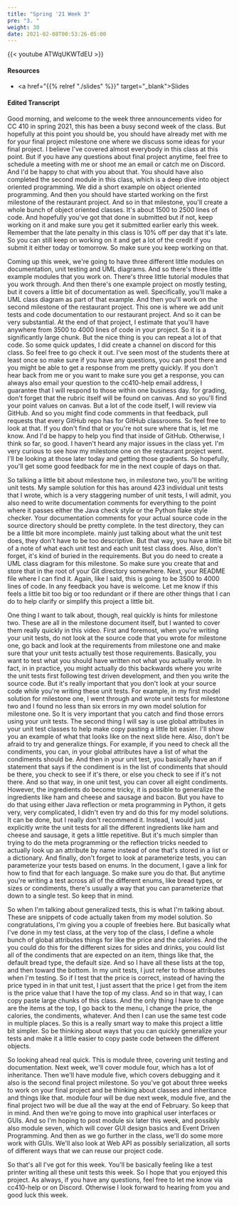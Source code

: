 ```yaml
---
title: "Spring '21 Week 3"
pre: "3. "
weight: 30
date: 2021-02-08T00:53:26-05:00
---
```


{{< youtube ATWqUKWTdEU   >}}

#### Resources

* <a href="{{% relref "./slides" %}}" target="_blank">Slides</a>

#### Edited Transcript

Good morning, and welcome to the week three announcements video for CC 410 in spring 2021, this has been a busy second week of the class. But hopefully at this point you should be, you should have already met with me for your final project milestone one where we discuss some ideas for your final project. I believe I've covered almost everybody in this class at this point. But if you have any questions about final project anytime, feel free to schedule a meeting with me or shoot me an email or catch me on Discord. And I'd be happy to chat with you about that. You should have also completed the second module in this class, which is a deep dive into object oriented programming. We did a short example on object oriented programming. And then you should have started working on the first milestone of the restaurant project. And so in that milestone, you'll create a whole bunch of object oriented classes. It's about 1500 to 2500 lines of code. And hopefully you've got that done in submitted but if not, keep working on it and make sure you get it submitted earlier early this week. Remember that the late penalty in this class is 10% off per day that it's late. So you can still keep on working on it and get a lot of the credit if you submit it either today or tomorrow. So make sure you keep working on that. 

Coming up this week, we're going to have three different little modules on documentation, unit testing and UML diagrams. And so there's three little example modules that you work on. There's three little tutorial modules that you work through. And then there's one example project on mostly testing, but it covers a little bit of documentation as well. Specifically, you'll make a UML class diagram as part of that example. And then you'll work on the second milestone of the restaurant project. This one is where we add unit tests and code documentation to our restaurant project. And so it can be very substantial. At the end of that project, I estimate that you'll have anywhere from 3500 to 4000 lines of code in your project. So it is a significantly large chunk. But the nice thing is you can repeat a lot of that code. So some quick updates, I did create a channel on discord for this class. So feel free to go check it out. I've seen most of the students there at least once so make sure if you have any questions, you can post there and you might be able to get a response from me pretty quickly. If you don't hear back from me or you want to make sure you get a response, you can always also email your question to the cc410-help email address, I guarantee that I will respond to those within one business day. for grading, don't forget that the rubric itself will be found on canvas. And so you'll find your point values on canvas. But a lot of the code itself, I will review via GitHub. And so you might find code comments in that feedback, pull requests that every GitHub repo has for GitHub classrooms. So feel free to look at that. If you don't find that or you're not sure where that is, let me know. And I'd be happy to help you find that inside of GitHub. Otherwise, I think so far, so good. I haven't heard any major issues in the class yet. I'm very curious to see how my milestone one on the restaurant project went. I'll be looking at those later today and getting those gradients. So hopefully, you'll get some good feedback for me in the next couple of days on that. 

So talking a little bit about milestone two, in milestone two, you'll be writing unit tests. My sample solution for this has around 423 individual unit tests that I wrote, which is a very staggering number of unit tests, I will admit, you also need to write documentation comments for everything to the point where it passes either the Java check style or the Python flake style checker. Your documentation comments for your actual source code in the source directory should be pretty complete. In the test directory, they can be a little bit more incomplete. mainly just talking about what the unit test does, they don't have to be too descriptive. But that way, you have a little bit of a note of what each unit test and each unit test class does. Also, don't forget, it's kind of buried in the requirements. But you do need to create a UML class diagram for this milestone. So make sure you create that and store that in the root of your Git directory somewhere. Next, your README file where I can find it. Again, like I said, this is going to be 3500 to 4000 lines of code. In any feedback you have is welcome. Let me know if this feels a little bit too big or too redundant or if there are other things that I can do to help clarify or simplify this project a little bit. 

One thing I want to talk about, though, real quickly is hints for milestone two. These are all in the milestone document itself, but I wanted to cover them really quickly in this video. First and foremost, when you're writing your unit tests, do not look at the source code that you wrote for milestone one, go back and look at the requirements from milestone one and make sure that your unit tests actually test those requirements. Basically, you want to test what you should have written not what you actually wrote. In fact, in in practice, you might actually do this backwards where you write the unit tests first following test driven development, and then you write the source code. But it's really important that you don't look at your source code while you're writing these unit tests. For example, in my first model solution for milestone one, I went through and wrote unit tests for milestone two and I found no less than six errors in my own model solution for milestone one. So It is very important that you catch and find those errors using your unit tests. The second thing I will say is use global attributes in your unit test classes to help make copy pasting a little bit easier. I'll show you an example of what that looks like on the next slide here. Also, don't be afraid to try and generalize things. For example, if you need to check all the condiments, you can, in your global attributes have a list of what the condiments should be. And then in your unit test, you basically have an if statement that says if the condiment is in the list of condiments that should be there, you check to see if it's there, or else you check to see if it's not there. And so that way, in one unit test, you can cover all eight condiments. However, the ingredients do become tricky, it is possible to generalize the ingredients like ham and cheese and sausage and bacon. But you have to do that using either Java reflection or meta programming in Python, it gets very, very complicated, I didn't even try and do this for my model solutions. It can be done, but I really don't recommend it. Instead, I would just explicitly write the unit tests for all the different ingredients like ham and cheese and sausage, it gets a little repetitive. But it's much simpler than trying to do the meta programming or the reflection tricks needed to actually look up an attribute by name instead of one that's stored in a list or a dictionary. And finally, don't forget to look at parameterize tests, you can parameterize your tests based on enums. In the document, I gave a link for how to find that for each language. So make sure you do that. But anytime you're writing a test across all of the different enums, like bread types, or sizes or condiments, there's usually a way that you can parameterize that down to a single test. So keep that in mind. 

So when I'm talking about generalized tests, this is what I'm talking about. These are snippets of code actually taken from my model solution. So congratulations, I'm giving you a couple of freebies here. But basically what I've done in my test class, at the very top of the class, I define a whole bunch of global attributes things for like the price and the calories. And the you could do this for the different sizes for sides and drinks, you could list all of the condiments that are expected on an item, things like that, the default bread type, the default size. And so I have all these lists at the top, and then toward the bottom. In my unit tests, I just refer to those attributes when I'm testing. So if I test that the price is correct, instead of having the price typed in in that unit test, I just assert that the price I get from the item is the price value that I have the top of my class. And so in that way, I can copy paste large chunks of this class. And the only thing I have to change are the items at the top, I go back to the menu, I change the price, the calories, the condiments, whatever. And then I can use the same test code in multiple places. So this is a really smart way to make this project a little bit simpler. So be thinking about ways that you can quickly generalize your tests and make it a little easier to copy paste code between the different objects. 

So looking ahead real quick. This is module three, covering unit testing and documentation. Next week, we'll cover module four, which has a lot of inheritance. Then we'll have module five, which covers debugging and it also is the second final project milestone. So you've got about three weeks to work on your final project and be thinking about classes and inheritance and things like that. module four will be due next week, module five, and the final project two will be due all the way at the end of February. So keep that in mind. And then we're going to move into graphical user interfaces or GUIs. And so I'm hoping to post module six later this week, and possibly also module seven, which will cover GUI design basics and Event Driven Programming. And then as we go further in the class, we'll do some more work with GUIs. We'll also look at Web API as possibly serialization, all sorts of different ways that we can reuse our project code. 

So that's all I've got for this week. You'll be basically feeling like a test printer writing all these unit tests this week. So I hope that you enjoyed this project. As always, if you have any questions, feel free to let me know via cc410-help or on Discord. Otherwise I look forward to hearing from you and good luck this week. 

